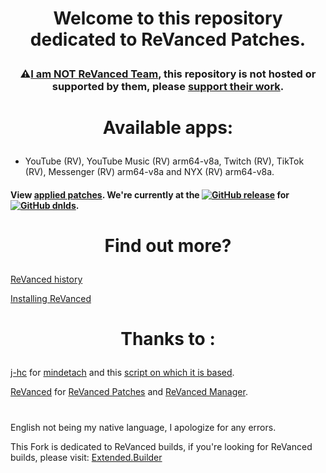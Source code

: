 # <p align="center"> Welcome to this repository dedicated to ReVanced Patches.

###  <p align="center"> ⚠️[I am NOT ReVanced Team](https://github.com/j-hc/revanced-magisk-module/blob/main/README.md#%EF%B8%8F-do-not-download-modules-from-3rd-party-sources-like-random-websites-you-found-on-google-there-are-many-that-uses-my-modules-and-impersonates-revanced), this repository is not hosted or supported by them, please [support their work](https://github.com/revanced).

#

# <p align="center"> Available apps:

- YouTube (RV), YouTube Music (RV) arm64-v8a, Twitch (RV), TikTok (RV), Messenger (RV) arm64-v8a and NYX (RV) arm64-v8a.

#### View [applied patches](https://github.com/kevinr99089/ReVanced.Builder/blob/main/config.toml). We're currently at the [![GitHub release](https://img.shields.io/github/release/kevinr99089/ReVanced.Builder.svg)](https://GitHub.com/kevinr99089/ReVanced.Builder/releases/latest) for [![GitHub dnlds](https://img.shields.io/github/downloads/kevinr99089/ReVanced.Builder/total)](https://GitHub.com/kevinr99089/ReVanced.Builder/releases/latest).

#### 

#

# <p align="center"> Find out more?

[ReVanced history](https://github.com/kevinr99089/ReVanced.Builder/blob/History/README.md)

[Installing ReVanced](https://github.com/kevinr99089/ReVanced.Builder/blob/install/README.md)

#

# <p align="center"> Thanks to :
[j-hc](https://github.com/j-hc) for [mindetach](https://github.com/j-hc/mindetach-magisk/tree/b821dc8ec683802e572d79e18820f66a46a3ded0) and this [script on which it is based](https://github.com/j-hc/revanced-magisk-module).

[ReVanced](https://github.com/revanced) for [ReVanced Patches](https://github.com/revanced/revanced-patches/tree/main) and [ReVanced Manager](https://github.com/revanced/revanced-manager/releases).


#

English not being my native language, I apologize for any errors.

This Fork is dedicated to ReVanced builds, if you're looking for ReVanced builds, please visit: [Extended.Builder](https://github.com/kevinr99089/Extended.Builder)

#
